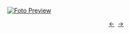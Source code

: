[![Foto Preview](preview/n328.avif)](https://20essentials.github.io/project-000-328)

<div align="center" style="display: flex; justify-content: center;">
  <a  href="https://github.com/20essentials/project-000-327" target="_blank">&#8592;</a>
  &nbsp;&nbsp;
  <a  href="https://github.com/20essentials/project-000-329" target="_blank">&#8594;</a>
</div>
